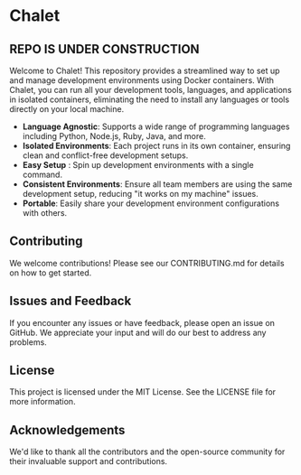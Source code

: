 # Chalet

## REPO IS UNDER CONSTRUCTION

Welcome to Chalet! This repository provides a streamlined way to set up and manage development environments
using Docker containers. With Chalet, you can run all your development tools, languages, and applications
in isolated containers, eliminating the need to install any languages or tools directly on your local machine.

* **Language Agnostic**: Supports a wide range of programming languages including Python, Node.js, Ruby, Java, and more.
* **Isolated Environments**: Each project runs in its own container, ensuring clean and conflict-free development setups.
* **Easy Setup** : Spin up development environments with a single command.
* **Consistent Environments**: Ensure all team members are using the same development setup, reducing "it works on my machine" issues.
* **Portable**: Easily share your development environment configurations with others.

## Contributing
We welcome contributions! Please see our CONTRIBUTING.md for details on how to get started.

## Issues and Feedback
If you encounter any issues or have feedback, please open an issue on GitHub. We appreciate your input and will do our best to address any problems.

## License
This project is licensed under the MIT License. See the LICENSE file for more information.

## Acknowledgements
We'd like to thank all the contributors and the open-source community for their invaluable support and contributions.

